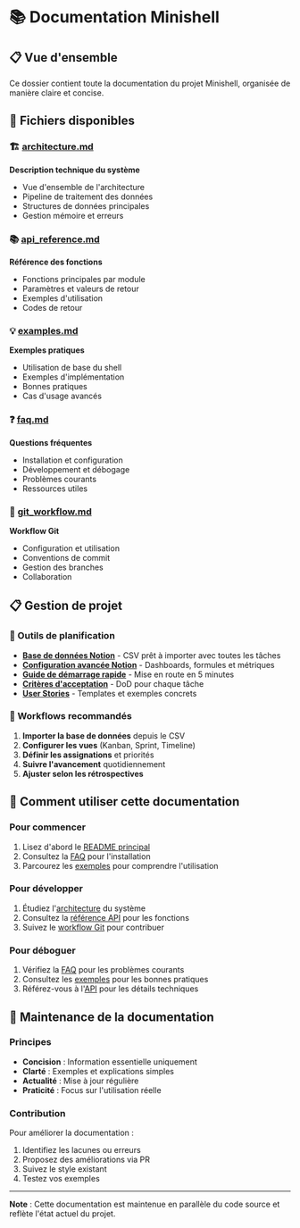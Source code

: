 # 📚 Documentation Minishell

## 📋 Vue d'ensemble

Ce dossier contient toute la documentation du projet Minishell, organisée de manière claire et concise.

## 📄 Fichiers disponibles

### 🏗️ [architecture.md](architecture.md)
**Description technique du système**
- Vue d'ensemble de l'architecture
- Pipeline de traitement des données
- Structures de données principales
- Gestion mémoire et erreurs

### 📚 [api_reference.md](api_reference.md)
**Référence des fonctions**
- Fonctions principales par module
- Paramètres et valeurs de retour
- Exemples d'utilisation
- Codes de retour

### 💡 [examples.md](examples.md)
**Exemples pratiques**
- Utilisation de base du shell
- Exemples d'implémentation
- Bonnes pratiques
- Cas d'usage avancés

### ❓ [faq.md](faq.md)
**Questions fréquentes**
- Installation et configuration
- Développement et débogage
- Problèmes courants
- Ressources utiles

### 🔄 [git_workflow.md](git_workflow.md)
**Workflow Git**
- Configuration et utilisation
- Conventions de commit
- Gestion des branches
- Collaboration

## 📋 Gestion de projet

### 🎯 Outils de planification

- **[Base de données Notion](NOTION_DATABASE.md)** - CSV prêt à importer avec toutes les tâches
- **[Configuration avancée Notion](NOTION_ADVANCED.md)** - Dashboards, formules et métriques
- **[Guide de démarrage rapide](NOTION_QUICK_START.md)** - Mise en route en 5 minutes
- **[Critères d'acceptation](ACCEPTANCE_CRITERIA.md)** - DoD pour chaque tâche
- **[User Stories](USER_STORIES.md)** - Templates et exemples concrets

### 🎨 Workflows recommandés

1. **Importer la base de données** depuis le CSV
2. **Configurer les vues** (Kanban, Sprint, Timeline)
3. **Définir les assignations** et priorités
4. **Suivre l'avancement** quotidiennement
5. **Ajuster selon les rétrospectives**

## 🎯 Comment utiliser cette documentation

### Pour commencer

1. Lisez d'abord le [README principal](../README.md)
2. Consultez la [FAQ](faq.md) pour l'installation
3. Parcourez les [exemples](examples.md) pour comprendre l'utilisation

### Pour développer

1. Étudiez l'[architecture](architecture.md) du système
2. Consultez la [référence API](api_reference.md) pour les fonctions
3. Suivez le [workflow Git](git_workflow.md) pour contribuer

### Pour déboguer

1. Vérifiez la [FAQ](faq.md) pour les problèmes courants
2. Consultez les [exemples](examples.md) pour les bonnes pratiques
3. Référez-vous à l'[API](api_reference.md) pour les détails techniques

## 🔧 Maintenance de la documentation

### Principes

- **Concision** : Information essentielle uniquement
- **Clarté** : Exemples et explications simples
- **Actualité** : Mise à jour régulière
- **Praticité** : Focus sur l'utilisation réelle

### Contribution

Pour améliorer la documentation :

1. Identifiez les lacunes ou erreurs
2. Proposez des améliorations via PR
3. Suivez le style existant
4. Testez vos exemples

---

**Note** : Cette documentation est maintenue en parallèle du code source et reflète l'état actuel du projet.
